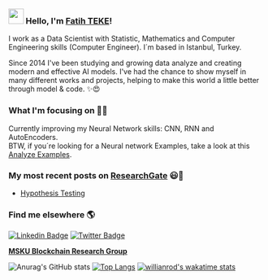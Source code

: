 ### <img src="https://media.giphy.com/media/hvRJCLFzcasrR4ia7z/giphy.gif" width="30px"> Hello, I'm [Fatih TEKE](https://www.linkedin.com/in/fatih-teke-502798b4/)!

I work as a Data Scientist with Statistic, Mathematics and Computer Engineering skills (Computer Engineer). I´m based in Istanbul, Turkey.

Since 2014 I've been studying and growing data analyze and creating modern and effective AI models. I've had the chance to show myself in many different works and projects, helping to make this world a little better through model & code. ✨😍

### What I'm focusing on 👨‍💻

Currently improving my Neural Network skills: CNN, RNN and AutoEncoders.<br />
BTW, if you´re looking for a Neural network Examples, take a look at this [Analyze Examples](https://github.com/fatihtk).

### My most recent posts on [ResearchGate](https://www.researchgate.net/profile/Fatih_Teke) 😃🧾
<!-- BLOG-POST-LIST:START -->
- [Hypothesis Testing](https://www.researchgate.net/publication/349195406_Hypothesis_Testing_v1)
<!-- BLOG-POST-LIST:END -->

### Find me elsewhere 🌎

[![Linkedin Badge](https://img.shields.io/badge/-LinkedIn-blue?style=flat-square&logo=Linkedin&logoColor=white&link=https://www.linkedin.com/in/fatih-teke-502798b4/)](https://www.linkedin.com/in/fatih-teke-502798b4/)  [![Twitter Badge](https://img.shields.io/badge/-Twitter-1ca0f1?style=flat-square&labelColor=1ca0f1&logo=twitter&logoColor=white&link=https://twitter.com/fa5tihteke)](https://twitter.com/fa5tihteke)


**[MSKU Blockchain Research Group](http://wiki.netseclab.mu.edu.tr/index.php?title=MSKU_Blockchain_Research_Group)**

![Anurag's GitHub stats](https://github-readme-stats.vercel.app/api?username=fatihtk&show_icons=true&theme=synthwave)
[![Top Langs](https://github-readme-stats.vercel.app/api/top-langs/?username=fatihtk&layout=compact&langs_count=8)](https://github.com/anuraghazra/github-readme-stats)
[![willianrod's wakatime stats](https://github-readme-stats.vercel.app/api/wakatime?username=fatihtk)](https://github.com/anuraghazra/github-readme-stats)
